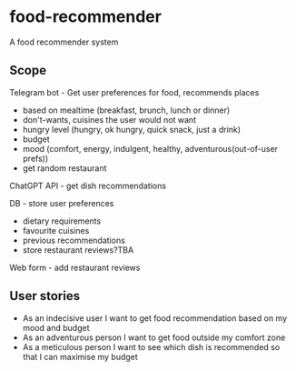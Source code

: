 # food-recommender
A food recommender system

## Scope

Telegram bot - Get user preferences for food, recommends places
  - based on mealtime (breakfast, brunch, lunch or dinner)
  - don't-wants, cuisines the user would not want
  - hungry level (hungry, ok hungry, quick snack, just a drink)
  - budget
  - mood (comfort, energy, indulgent, healthy, adventurous(out-of-user prefs))
- get random restaurant

ChatGPT API - get dish recommendations

DB - store user preferences
  - dietary requirements
  - favourite cuisines
  - previous recommendations
- store restaurant reviews?TBA

Web form - add restaurant reviews

## User stories

- As an indecisive user I want to get food recommendation based on my mood and budget
- As an adventurous person I want to get food outside my comfort zone
- As a meticulous person I want to see which dish is recommended so that I can maximise my budget
